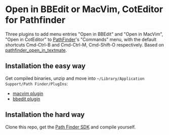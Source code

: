 # Open in BBEdit or MacVim, CotEditor for Pathfinder #

Three plugins to add menu entries "Open in BBEdit" and "Open in MacVim", "Open in CotEditor" to [PathFinder](http://www.cocoatech.com/)'s "Commands" menu,
with the default shortcuts Cmd-Ctrl-B and Cmd-Ctrl-M, Cmd-Shift-O respectively. Based on [pathfinder_open_in_textmate](https://github.com/orta/pathfinder_open_in_textmate).

## Installation the easy way

Get compiled binaries, unzip and move into `~/Library/Application Support/Path Finder/PlugIns`:

 -   [macvim plugin](https://github.com/downloads/danmichaelo/pathfinder_open_in_bbedit_macvim/pathfinder_open_in_macvim-1.2.zip)
 -   [bbedit plugin](https://github.com/downloads/danmichaelo/pathfinder_open_in_bbedit_macvim/pathfinder_open_in_bbedit-1.2.zip)

## Installation the hard way

Clone this repo, get the [Path Finder SDK](http://support.cocoatech.com/kb/features-and-development/can-i-contribute-to-path-finders-development) and compile yourself.
